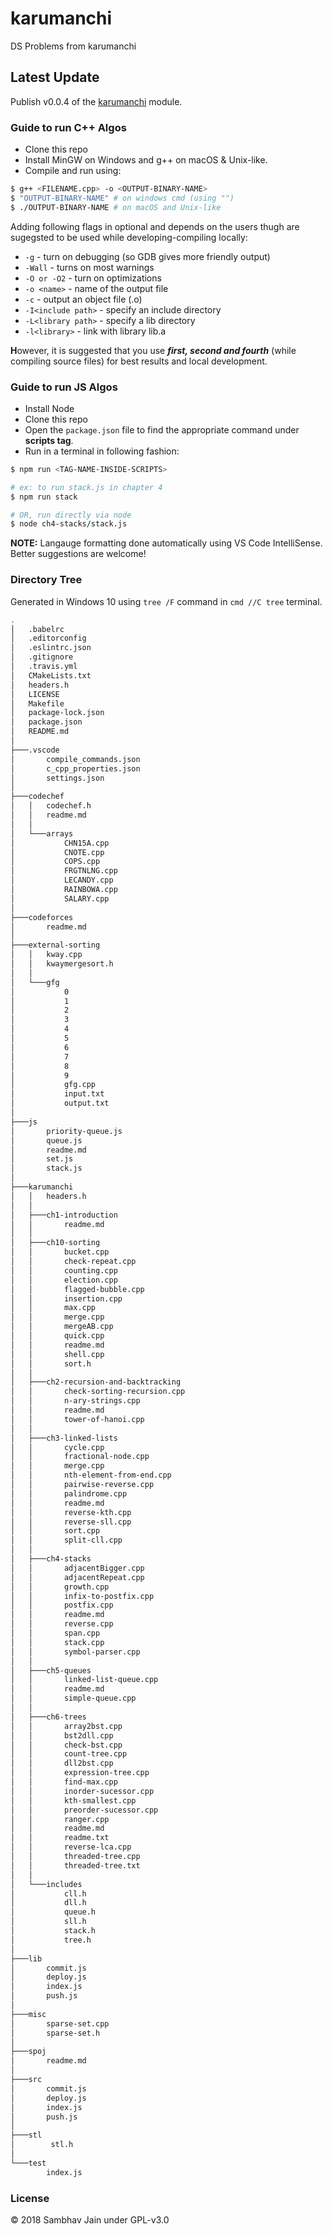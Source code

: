 # karumanchi

DS Problems from karumanchi

## Latest Update

Publish v0.0.4 of the [karumanchi](https://www.npmjs.com/package/karumanchi) module.

### Guide to run C++ Algos

- Clone this repo
- Install MinGW on Windows and g++ on macOS & Unix-like.
- Compile and run using:

```bash
$ g++ <FILENAME.cpp> -o <OUTPUT-BINARY-NAME>
$ "OUTPUT-BINARY-NAME" # on windows cmd (using "")
$ ./OUTPUT-BINARY-NAME # on macOS and Unix-like
```

Adding following flags in optional and depends on the users thugh are sugegsted to be used while developing-compiling locally:

- `-g` - turn on debugging (so GDB gives more friendly output)
- `-Wall` - turns on most warnings
- `-O or -O2` - turn on optimizations
- `-o <name>` - name of the output file
- `-c` - output an object file (.o)
- `-I<include path>` - specify an include directory
- `-L<library path>` - specify a lib directory
- `-l<library>` - link with library lib<library>.a

**H**owever, it is suggested that you use **_first, second and fourth_** (while compiling source files) for best results and local development.

### Guide to run JS Algos

- Install Node
- Clone this repo
- Open the `package.json` file to find the appropriate command under **scripts tag**.
- Run in a terminal in following fashion:

```sh
$ npm run <TAG-NAME-INSIDE-SCRIPTS>

# ex: to run stack.js in chapter 4
$ npm run stack

# OR, run directly via node
$ node ch4-stacks/stack.js
```

**NOTE:** Langauge formatting done automatically using VS Code IntelliSense. Better suggestions are welcome!

### Directory Tree

Generated in Windows 10 using `tree /F` command in `cmd //C tree` terminal.

```bash
.
│   .babelrc
│   .editorconfig
│   .eslintrc.json
│   .gitignore
│   .travis.yml
│   CMakeLists.txt
│   headers.h
│   LICENSE
│   Makefile
│   package-lock.json
│   package.json
│   README.md
│
├───.vscode
│       compile_commands.json
│       c_cpp_properties.json
│       settings.json
│
├───codechef
│   │   codechef.h
│   │   readme.md
│   │
│   └───arrays
│           CHN15A.cpp
│           CNOTE.cpp
│           COPS.cpp
│           FRGTNLNG.cpp
│           LECANDY.cpp
│           RAINBOWA.cpp
│           SALARY.cpp
│
├───codeforces
│       readme.md
│
├───external-sorting
│   │   kway.cpp
│   │   kwaymergesort.h
│   │
│   └───gfg
│           0
│           1
│           2
│           3
│           4
│           5
│           6
│           7
│           8
│           9
│           gfg.cpp
│           input.txt
│           output.txt
│
├───js
│       priority-queue.js
│       queue.js
│       readme.md
│       set.js
│       stack.js
│
├───karumanchi
│   │   headers.h
│   │
│   ├───ch1-introduction
│   │       readme.md
│   │
│   ├───ch10-sorting
│   │       bucket.cpp
│   │       check-repeat.cpp
│   │       counting.cpp
│   │       election.cpp
│   │       flagged-bubble.cpp
│   │       insertion.cpp
│   │       max.cpp
│   │       merge.cpp
│   │       mergeAB.cpp
│   │       quick.cpp
│   │       readme.md
│   │       shell.cpp
│   │       sort.h
│   │
│   ├───ch2-recursion-and-backtracking
│   │       check-sorting-recursion.cpp
│   │       n-ary-strings.cpp
│   │       readme.md
│   │       tower-of-hanoi.cpp
│   │
│   ├───ch3-linked-lists
│   │       cycle.cpp
│   │       fractional-node.cpp
│   │       merge.cpp
│   │       nth-element-from-end.cpp
│   │       pairwise-reverse.cpp
│   │       palindrome.cpp
│   │       readme.md
│   │       reverse-kth.cpp
│   │       reverse-sll.cpp
│   │       sort.cpp
│   │       split-cll.cpp
│   │
│   ├───ch4-stacks
│   │       adjacentBigger.cpp
│   │       adjacentRepeat.cpp
│   │       growth.cpp
│   │       infix-to-postfix.cpp
│   │       postfix.cpp
│   │       readme.md
│   │       reverse.cpp
│   │       span.cpp
│   │       stack.cpp
│   │       symbol-parser.cpp
│   │
│   ├───ch5-queues
│   │       linked-list-queue.cpp
│   │       readme.md
│   │       simple-queue.cpp
│   │
│   ├───ch6-trees
│   │       array2bst.cpp
│   │       bst2dll.cpp
│   │       check-bst.cpp
│   │       count-tree.cpp
│   │       dll2bst.cpp
│   │       expression-tree.cpp
│   │       find-max.cpp
│   │       inorder-sucessor.cpp
│   │       kth-smallest.cpp
│   │       preorder-sucessor.cpp
│   │       ranger.cpp
│   │       readme.md
│   │       readme.txt
│   │       reverse-lca.cpp
│   │       threaded-tree.cpp
│   │       threaded-tree.txt
│   │
│   └───includes
│           cll.h
│           dll.h
│           queue.h
│           sll.h
│           stack.h
│           tree.h
│
├───lib
│       commit.js
│       deploy.js
│       index.js
│       push.js
│
├───misc
│       sparse-set.cpp
│       sparse-set.h
│
├───spoj
│       readme.md
│
├───src
│       commit.js
│       deploy.js
│       index.js
│       push.js
│
├───stl
│        stl.h
│
└───test
        index.js
```

### License

© 2018 Sambhav Jain under GPL-v3.0
